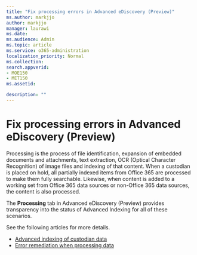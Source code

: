 ```yaml
---
title: "Fix processing errors in Advanced eDiscovery (Preview)"
ms.author: markjjo
author: markjjo
manager: laurawi
ms.date: 
ms.audience: Admin
ms.topic: article
ms.service: o365-administration
localization_priority: Normal
ms.collection: 
search.appverid: 
- MOE150
- MET150
ms.assetid: 

description: ""
---
```


# Fix processing errors in Advanced eDiscovery (Preview)

Processing is the process of file identification, expansion of embedded documents and attachments, text extraction, OCR (Optical Character Recognition) of image files and indexing of that content.  When a custodian is placed on hold, all partially indexed items from Office 365 are processed to make them fully searchable.  Likewise, when content is added to a working set from Office 365 data sources or non-Office 365 data sources, the content is also processed.

The **Processing** tab in Advanced eDiscovery (Preview) provides transparency into the status of Advanced Indexing for all of these scenarios.

See the following articles for more details.

- [Advanced indexing of custodian data](indexing-custodian-data.md)
- [Error remediation when processing data](error-remediation.md)
